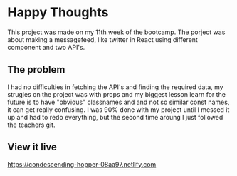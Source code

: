 # Happy Thoughts

This project was made on my 11th week of the bootcamp. The porject was about making a messagefeed, like twitter in React using different component and two API's. 

## The problem

I had no difficulties in fetching the API's and finding the required data, my strugles on the project was with props and my biggest lesson learn for the future is to have "obvious" classnames and and not so similar const names, it can get really confusing. I was 90% done with my project until I messed it up and had to redo everything, but the second time aroung I just followed the teachers git. 

## View it live

https://condescending-hopper-08aa97.netlify.com
